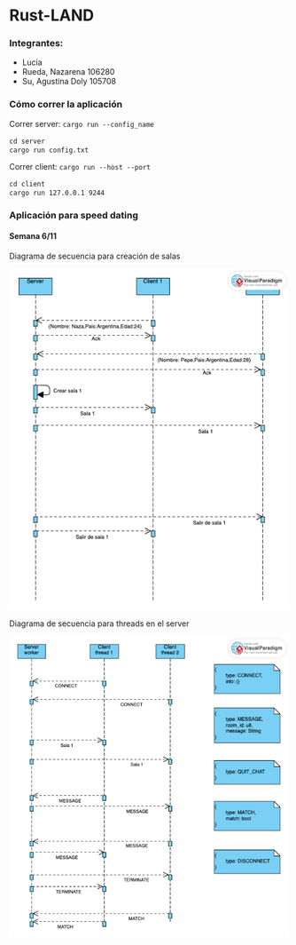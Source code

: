 # Rust-LAND
### Integrantes:
- Lucia
- Rueda, Nazarena 106280
- Su, Agustina Doly 105708

### Cómo correr la aplicación

Correr server: `cargo run --config_name`

```
cd server
cargo run config.txt
```

Correr client: `cargo run --host --port`

```
cd client
cargo run 127.0.0.1 9244
```

### Aplicación para speed dating

#### Semana 6/11

Diagrama de secuencia para creación de salas

![rooms](avances/land-6_11-rooms.png)

Diagrama de secuencia para threads en el server

![threads](avances/land-6_11-server_threads.png)
